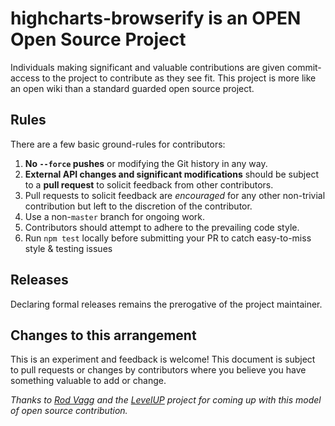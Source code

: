 # highcharts-browserify is an OPEN Open Source Project

Individuals making significant and valuable contributions are given
commit-access to the project to contribute as they see fit. This project is more
like an open wiki than a standard guarded open source project.

## Rules

There are a few basic ground-rules for contributors:

1. **No `--force` pushes** or modifying the Git history in any way.
2. **External API changes and significant modifications** should be subject to a
**pull request** to solicit feedback from other contributors.
3. Pull requests to solicit feedback are *encouraged* for any other non-trivial
contribution but left to the discretion of the contributor.
4. Use a non-`master` branch for ongoing work.
5. Contributors should attempt to adhere to the prevailing code style.
6. Run `npm test` locally before submitting your PR to catch easy-to-miss style
& testing issues

## Releases

Declaring formal releases remains the prerogative of the project maintainer.

## Changes to this arrangement

This is an experiment and feedback is welcome! This document is subject to pull
requests or changes by contributors where you believe you have something
valuable to add or change.

*Thanks to [Rod Vagg](https://github.com/rvagg) and the
[LevelUP](https://github.com/rvagg/node-levelup) project for coming up with this
model of open source contribution.*
